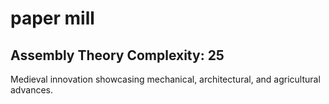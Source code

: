 # paper mill

## Assembly Theory Complexity: 25
Medieval innovation showcasing mechanical, architectural, and agricultural advances.
